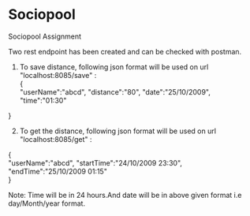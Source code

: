 # Sociopool
Sociopool Assignment

Two rest endpoint has been created and can be checked with postman.   

1.  To save distance, following json format will be used on url "localhost:8085/save" :     
        {   
	"userName":"abcd",
	"distance":"80",
	"date":"25/10/2009",
	"time":"01:30"

  }
  
2. To get the distance, following json format will be used on url "localhost:8085/get" :   

  {  
	"userName":"abcd",
	"startTime":"24/10/2009 23:30",
	"endTime":"25/10/2009 01:15"	
  }
     
  Note: Time will be in 24 hours.And date will be in above given format i.e day/Month/year format.
  


